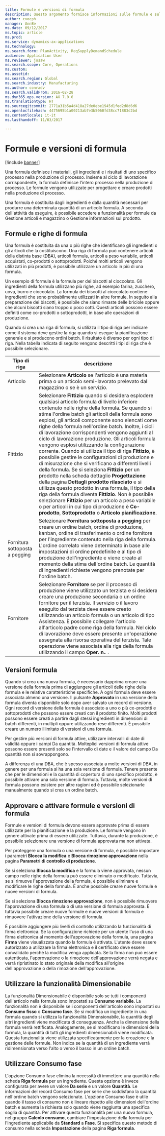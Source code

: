 ```yaml
---
title: Formule e versioni di formula
description: Questo argomento fornisce informazioni sulle formule e sulle versioni di formula. Una formula definisce i materiali, gli ingredienti e i risultati di uno specifico processo nella produzione di processo. Le formule vengono utilizzate per progettare e creare prodotti nella produzione di processo.
author: cvocph
manager: AnnBe
ms.date: 09/12/2017
ms.topic: article
ms.prod: 
ms.service: dynamics-ax-applications
ms.technology: 
ms.search.form: PlanActivity, ReqSupplyDemandSchedule
audience: Application User
ms.reviewer: josaw
ms.search.scope: Core, Operations
ms.custom: 
ms.assetid: 
ms.search.region: Global
ms.search.industry: Manufacturing
ms.author: conradv
ms.search.validFrom: 2016-02-28
ms.dyn365.ops.version: AX 7.0.0
ms.translationtype: HT
ms.sourcegitcommit: 2771a31b5a4d418a27de0ebe1945d1fed2d8d6d6
ms.openlocfilehash: 4475695b1a00213ab7e3b5060fd38cc71883d2bd
ms.contentlocale: it-it
ms.lasthandoff: 11/03/2017

---
```


# <a name="formulas-and-formula-versions"></a>Formule e versioni di formula

[!include [banner](../includes/banner.md)]

Una formula definisce i materiali, gli ingredienti e i risultati di uno specifico processo nella produzione di processo. Insieme al ciclo di lavorazione corrispondente, la formula definisce l'intero processo nella produzione di processo. Le formule vengono utilizzate per progettare e creare prodotti nella produzione di processo.

Una formula è costituita dagli ingredienti e dalla quantità necessari per produrre una determinata quantità di un articolo formula. A seconda dell'attività da eseguire, è possibile accedere a funzionalità per formule da Gestione articoli e magazzino o Gestione informazioni sul prodotto.

## <a name="formulas-and-formula-lines"></a>Formule e righe di formula
Una formula è costituita da una o più righe che identificano gli ingredienti o gli articoli che la costituiscono. Una riga di formula può contenere articoli della distinta base (DBA), articoli formula, articoli a peso variabile, articoli acquistati, co-prodotti o sottoprodotti. Poiché molti articoli vengono utilizzati in più prodotti, è possibile utilizzare un articolo in più di una formula.

Un esempio di formula è la formula per dei biscotti al cioccolato. Gli ingredienti della formula utilizzano più righe, ad esempio farina, zucchero, uova, burro e cioccolato. La formula dei biscotti al cioccolato contiene ingredienti che sono probabilmente utilizzati in altre formule. In seguito alla preparazione dei biscotti, è possibile che siano rimaste delle briciole oppure che alcuni biscotti siano troppo o poco cotti. Questi articoli possono essere definiti come co-prodotti o sottoprodotti, in base alle operazioni di produzione.

Quando si crea una riga di formula, si utilizza il tipo di riga per indicare come il sistema deve gestire la riga quando si esegue la pianificazione generale e si producono ordini batch. Il risultato è diverso per ogni tipo di riga. Nella tabella indicata di seguito vengono descritti i tipi di riga che è possibile selezionare. 

| Tipo di riga     | descrizione  |
|---------------|--------------|
| Articolo          | Selezionare **Articolo** se l'articolo è una materia prima o un articolo semi-lavorato prelevato dal magazzino o se è un servizio. |
| Fittizio       | Selezionare **Fittizio** quando si desidera esplodere qualsiasi articolo formula di livello inferiore contenuto nelle righe della formula. Se quando si stima l'ordine batch gli articoli della formula sono esplosi, gli articoli componente sono elencati come righe della formula nell'ordine batch. Inoltre, i cicli di lavorazione corrispondenti vengono aggiunti al ciclo di lavorazione produzione. Gli articoli formula vengono esplosi utilizzando la configurazione corrente. Quando si utilizza il tipo di riga **Fittizio**, è possibile gestire le configurazioni di produzione e di misurazione che si verificano a differenti livelli della formula. Se si seleziona **Fittizio** per un prodotto nella scheda dettaglio **Progettazione** della pagina **Dettagli prodotto rilasciato** e si utilizza questo prodotto in una formula, il tipo della riga della formula diventa **Fittizio**. Non è possibile selezionare **Fittizio** per un articolo a peso variabile o per articoli in cui tipo di produzione è **Co-prodotto**, **Sottoprodotto** o **Articolo pianificazione**. |
| Fornitura sottoposta a pegging | Selezionare **Fornitura sottoposta a pegging** per creare un ordine batch, ordine di produzione, kanban, ordine di trasferimento o ordine fornitore per l'ingrediente contenuto nella riga della formula. L'ordine correlato viene determinato in base alle impostazioni di ordine predefinite e al tipo di produzione dell'ingrediente e viene creato al momento della stima dell'ordine batch. Le quantità di ingredienti richieste vengono prenotate per l'ordine batch. |
| Fornitore        | Selezionare **Fornitore** se per il processo di produzione viene utilizzato un terzista e si desidera creare una produzione secondaria o un ordine fornitore per il terzista. Il servizio o il lavoro eseguito dal terzista deve essere creato utilizzando un articolo formula o un articolo di tipo Assistenza. È possibile collegare l'articolo all'articolo padre come riga della formula. Nel ciclo di lavorazione deve essere presente un'operazione assegnata alla risorsa operativa del terzista. Tale operazione viene associata alla riga della formula utilizzando il campo **Oper. n.**. . |

## <a name="formula-versions"></a>Versioni formula
Quando si crea una nuova formula, è necessario dapprima creare una versione della formula prima di aggiungere gli articoli delle righe della formula e le relative caratteristiche specifiche. A ogni formula deve essere associata almeno una versione. Il pulsante **Approvato** in una versione della formula diventa disponibile solo dopo aver salvato un record di versione. Ogni record di versione della formula è associato a uno o più co-prodotti e sottoprodotti che possono essere creati con il prodotto finito. Molti prodotti possono essere creati a partire dagli stessi ingredienti in dimensioni di batch differenti, in multipli oppure utilizzando rese differenti. È possibile creare un numero illimitato di versioni di una formula.

Per gestire più versioni di formula attive, utilizzare intervalli di date di validità oppure i campi Da quantità. Molteplici versioni di formula attive possono essere presenti solo se l'intervallo di date e il valore del campo Da quantità non si sovrappongono.

A differenza di una DBA, che è spesso associata a molte versioni di DBA, in genere per una formula si ha una sola versione di formula. Tenere presente che per le dimensioni e la quantità di copertura di uno specifico prodotto, è possibile attivare una sola versione di formula. Tuttavia, molte versioni di formula possono esistere per altre ragioni ed è possibile selezionarle manualmente quando si crea un ordine batch.

## <a name="approve-and-activate-formulas-and-formula-versions"></a>Approvare e attivare formule e versioni di formula
Formule e versioni di formula devono essere approvate prima di essere utilizzate per la pianificazione e la produzione. Le formule vengono in genere attivate prima di essere utilizzate. Tuttavia, durante la produzione, è possibile selezionare una versione di formula approvata ma non attivata.

Per proteggere una formula o una versione di formula, è possibile impostare i parametri **Blocca la modifica** e **Blocca rimozione approvazione** nella pagina **Parametri di controllo di produzione**.

Se si seleziona **Blocca la modifica** e la formula viene approvata, nessun campo nelle righe della formula può essere eliminato o modificato. Tuttavia, se si rimuove l'approvazione della formula, è possibile eliminare e modificare le righe della formula. È anche possibile creare nuove formule e nuove versioni di formula.

Se si seleziona **Blocca rimozione approvazione**, non è possibile rimuovere l'approvazione di una formula o di una versione di formula approvata. È tuttavia possibile creare nuove formule e nuove versioni di formula e rimuovere l'attivazione della versione di formula.

È possibile aggiungere più livelli di controllo utilizzando la funzionalità di firma elettronica. Se la configurazione richiede per un utente l'uso di una firma elettronica al momento dell'approvazione della formula, una pagina **Firma** viene visualizzata quando la formula è attivata. L'utente deve essere autorizzato a utilizzare la firma elettronica e il certificato deve essere convalidato perché la modifica venga applicata. Se la firma non può essere autenticata, l'approvazione o la rimozione dell'approvazione verrà negata e verrà ripristinato lo stato originale della modifica all'origine dell'approvazione o della rimozione dell'approvazione.

## <a name="use-the-scalable-feature"></a>Utilizzare la funzionalità Dimensionabile
La funzionalità Dimensionabile è disponibile solo se tutti i componenti dell'articolo nella formula sono impostati su **Consumo variabile**. La funzionalità non è disponibile se i componenti dell'articolo sono impostati su **Consumo fisso** o **Consumo fase**. Se si modifica un ingrediente in una formula quando si utilizza la funzionalità Dimensionabile, la quantità degli altri ingredienti viene modificata di conseguenza. Anche la dimensione della formula verrà rettificata. Analogamente, se si modificano le dimensioni della formula, la quantità di tutti gli ingredienti dimensionabili viene modificata. Questa funzionalità viene utilizzata specificatamente per la creazione e la gestione delle formule. Non indica se la quantità di un ingrediente verrà ridimensionata verso l'alto o verso il basso in un ordine batch.

## <a name="use-step-consumption"></a>Utilizzare Consumo fase
L'opzione Consumo fase elimina la necessità di immettere una quantità nella scheda **Riga formula** per un ingrediente. Questa opzione è invece configurata per avere un valore **Da serie** e un valore **Quantità**. Le informazioni del record Consumo fase per serie che soddisfano la quantità nell'ordine batch vengono selezionate. L'opzione Consumo fase è utile quando il tasso di consumo non è lineare rispetto alle dimensioni dell'ordine batch e aumenta la richiesta solo quando viene raggiunta una specifica soglia di quantità. Per attivare questa funzionalità per una nuova formula, nel gruppo **Calcolo consumo**, cambiare l'impostazione della formula per l'ingrediente applicabile da **Standard** a **Fase**. Si specifica questo metodo di consumo nella scheda **Impostazione** della pagina **Riga formula**.

